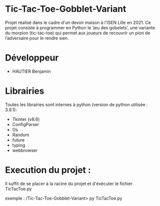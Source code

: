 # Tic-Tac-Toe-Gobblet-Variant

Projet réalisé dans le cadre d'un devoir maison à l'ISEN Lille en 2021.
Ce projet consiste à programmer en Python le ’jeu des gobelets’, une variante du morpion (tic-tac-toe)
qui permet aux joueurs de recouvrir un pion de l’adversaire pour le rendre sien.

# Développeur

-   HAUTIER Benjamin

# Librairies

Toutes les librairies sont internes à python (version de python utilisée : 3.9.1):

-   Tkinter (v8.6)
-   ConfigParser
-   Os
-   Random
-   future
-   typing
-   webbrowser

# Execution du projet :

Il suffit de se placer à la racine du projet et d'éxécuter le fichier TicTacToe.py

exemple : /Tic-Tac-Toe-Gobblet-Variant> py TicTacToe.py
